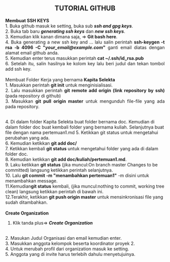 <h2 align="center">TUTORIAL GITHUB</h2> 
<p align="justify">
<strong>Membuat SSH KEYS</strong>
<br>
1. Buka github masuk ke setting, buka sub <strong><i>ssh and gpg keys</i></strong>.
<br>
2. Buka tab baru <strong><i>generating ssh keys</i></strong> dan <strong><i>new ssh keys</i></strong>.
<br>
3. Kemudian klik kanan dimana saja, => <strong>Git bash here</strong>.
<br>
4. Buka generating a new ssh key and ... lalu salin perintah
	<strong>ssh-keygen -t rsa -b 4096 -C "<i>your_email@example.com</i>"</strong>
	ganti email diatas dengan alamat email github anda.
<br>
5. Kemudian enter terus masukkan perintah
<strong>cat ~/.ssh/id_rsa.pub</strong>
<br>
6. Setelah itu, salin hasilnya ke kolom key lalu beri judul dan tekan tombol add ssh key.
<br>
<br>
Membuat Folder Kerja yang bernama <strong>Kapita Selekta</strong>
<br>
1. Masukkan perintah <strong>git init</strong> untuk menginisialisasi.
<br>
2. Lalu masukkan perintah <strong>git remote add origin (link repository by ssh)</strong> (pada repository di github)
<br>
3. Masukkan <strong>git pull origin master</strong> untuk mengunduh file-file yang ada pada repository.

<br>4. Di dalam folder Kapita Selekta buat folder bernama doc.
   Kemudian di dalam folder doc buat kembali folder yang bernama kuliah.
   Selanjutnya buat file dengan nama pertemuan1.md
   5. Ketikkan <status>git status</status> untuk mengetahui perubahan yang ada.
<br>
6. Kemudian ketikkan <strong>git add doc/</strong>
<br>
7. Ketikkan kembali <strong>git status</strong> untuk mengetahui folder yang ada di dalam folder doc.
<br>
8. Kemudian ketikkan <strong>git add doc/kuliah/pertemuan1.md</strong>.
<br>
9. Laku ketikkan <strong>git status</strong> (jika muncul:On branch master Changes to be committed) langsung ketikkan perintah selanjutnya.
<br>
10. Lalu <strong>git commit -m "menambahkan pertemuan1"</strong> -m disini untuk menambahkan message.
<br>
11.Kemudian<strong>git status</strong> kembali, (jika muncul:nothing to commit, working tree clean) langsung ketikkan perintah di bawah ini.
<br>
12.Terakhir, ketikkan <strong>git push origin master</strong> untuk mensinkronisasi file yang sudah ditambahkan.
<br>
<br>
<strong>Create Organization</strong>
<br>
1. Klik tanda plus=> <i><strong>Create Organization</strong></i>
<br>
2. Masukan Judul Organisasi dan email kemudian enter.
<br>
3. Masukkan anggota kelompok beserta koordinator proyek 2.
<br>
4. Untuk merubah profil dari organization masuk ke setting.
<br>
5. Anggota yang di invite harus terlebih dahulu menyetujuinya.
</p>